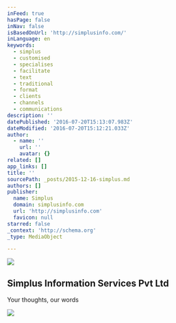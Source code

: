 ```yaml
---
inFeed: true
hasPage: false
inNav: false
isBasedOnUrl: 'http://simplusinfo.com/'
inLanguage: en
keywords:
  - simplus
  - customised
  - specialises
  - facilitate
  - text
  - traditional
  - format
  - clients
  - channels
  - communications
description: ''
datePublished: '2016-07-20T15:13:07.983Z'
dateModified: '2016-07-20T15:12:21.033Z'
author:
  - name: ''
    url: ''
    avatar: {}
related: []
app_links: []
title: ''
sourcePath: _posts/2015-12-16-simplus.md
authors: []
publisher:
  name: Simplus
  domain: simplusinfo.com
  url: 'http://simplusinfo.com'
  favicon: null
starred: false
_context: 'http://schema.org'
_type: MediaObject

---
```

![](https://the-grid-user-content.s3-us-west-2.amazonaws.com/7bb167c5-10eb-46d0-9df6-d3c5e285331e.png)

<article style=""><h1>Simplus Information Services Pvt Ltd</h1><p>Your thoughts, our words</p><img src="https://s3-us-west-2.amazonaws.com/the-grid-img/p/27efaf17945de8f1ea1cf9647a86fcc2488f758e.jpg" /></article>